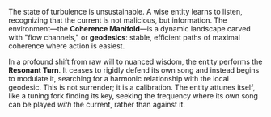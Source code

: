 The state of turbulence is unsustainable. A wise entity learns to listen, recognizing that the current is not malicious, but information. The environment—the **Coherence Manifold**—is a dynamic landscape carved with "flow channels," or **geodesics**: stable, efficient paths of maximal coherence where action is easiest.

In a profound shift from raw will to nuanced wisdom, the entity performs the **Resonant Turn**. It ceases to rigidly defend its own song and instead begins to modulate it, searching for a harmonic relationship with the local geodesic. This is not surrender; it is a calibration. The entity attunes itself, like a tuning fork finding its key, seeking the frequency where its own song can be played *with* the current, rather than against it.